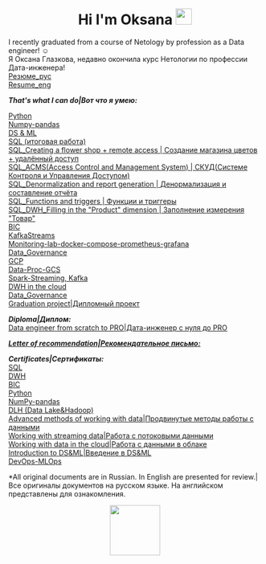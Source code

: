 <h1 align="center">Hi I'm Oksana</a> 
<img src="https://github.com/blackcater/blackcater/raw/main/images/Hi.gif" height="32"/></h1>

I recently graduated from a course of Netology by profession as a Data engineer! ☺   
Я Оксана Глазкова, недавно окончила курс Нетологии по профессии Дата-инженера!  
[Резюме_рус](https://docs.google.com/document/d/1Up69k9tj_JMrY0SXDM1YlAmSpDpGr2pAqDZBgorPA_Y/edit#)  
[Resume_eng](https://docs.google.com/document/d/1wDT-cDMjTdfzVQnCjUUglQ56yNk72QsXHs_uOnk4lyg/edit)

***That's what I can do|Вот что я умею:***  

[Python](https://github.com/OksanaGlazkova/Python)  
[Numpy-pandas](https://github.com/OksanaGlazkova/Numpy-pandas)  
[DS & ML](https://github.com/OksanaGlazkova/DS-ML)  
[SQL (итоговая работа)](https://github.com/OksanaGlazkova/-SQL)  
[SQL_Creating a flower shop + remote access | Создание магазина цветов + удалённый доступ](https://github.com/OksanaGlazkova/-_-SQL-)  
[SQL_ACMS(Access Control and Management System) | СКУД(Системе Контроля и Управления Доступом)](https://github.com/OksanaGlazkova/SQL_-)  
[SQL_Denormalization and report generation | Денормализация и составление отчёта](https://github.com/OksanaGlazkova/SQL_)  
[SQL_Functions and triggers | Функции и триггеры](https://github.com/OksanaGlazkova/_SQL)  
[SQL_DWH_Filling in the "Product" dimension | Заполнение измерения "Товар"](https://github.com/OksanaGlazkova/SQL_DWH)  
[BIC](https://github.com/OksanaGlazkova/-BIC-Business-Intelligence-)  
[KafkaStreams](https://github.com/OksanaGlazkova/KafkaStreams)  
[Monitoring-lab-docker-compose-prometheus-grafana](https://github.com/OksanaGlazkova/Monitoring-lab-docker-compose-prometheus-grafana-)  
[Data_Governance](https://github.com/OksanaGlazkova/Data_Governance)  
[GCP](https://github.com/OksanaGlazkova/GCP)  
[Data-Proc-GCS](https://github.com/OksanaGlazkova/Data-Proc-GCS)  
[Spark-Streaming, Kafka](https://github.com/OksanaGlazkova/Spark-Streaming)  
[DWH in the cloud](https://github.com/OksanaGlazkova/-DWH-)  
[Data_Governance](https://github.com/OksanaGlazkova/Data_Governance)   
[Graduation project|Дипломный проект](https://github.com/OksanaGlazkova/Diplom)  

***Diploma|Диплом:***  
[Data engineer from scratch to PRO|Дата-инженер с нуля до PRO](https://github.com/OksanaGlazkova/Data-engineer)  

***[Letter of recommendation|Рекомендательное письмо:](https://github.com/OksanaGlazkova/Letter-of-recommendation-/blob/main/README.md)***

***Certificates|Сертификаты:***   
[SQL](https://github.com/OksanaGlazkova/SQL_certificate)  
[DWH](https://github.com/OksanaGlazkova/Certification_DWH-Data-Warehouse-)  
[BIC](https://github.com/OksanaGlazkova/BIC_certificate)  
[Python](https://github.com/OksanaGlazkova/Python_certificate)  
[NumPy-pandas](https://github.com/OksanaGlazkova/certificate_NumPy-pandas)  
[DLH (Data Lake&Hadoop)](https://github.com/OksanaGlazkova/certificate_DLH-Data-Lake-Hadoop-)  
[Advanced methods of working with data|Продвинутые методы работы с данными](https://github.com/OksanaGlazkova/certificate_Advanced-methods-of-working-with-data)  
[Working with streaming data|Работа с потоковыми данными](https://github.com/OksanaGlazkova/Certification_work-with-streaming-data)  
[Working with data in the cloud|Работа с данными в облаке](https://github.com/OksanaGlazkova/Certification_working-with-data-in-the-cloud)  
[Introduction to DS&ML|Введение в DS&ML](https://github.com/OksanaGlazkova/Certification_DS-ML)  
[DevOps-MLOps](https://github.com/OksanaGlazkova/Certification_DevOps-MLOps)  

*All original documents are in Russian. In English are presented for review.|Все оригиналы документов на русском языке. На английском представлены для ознакомления.
<div id="header" align="center">
  <img src="<iframe src="https://giphy.com/gifs/hacktiv8-coding-codingfromhome-fromhome-M9gbBd9nbDrOTu1Mqx" width="100"/>
</div>
